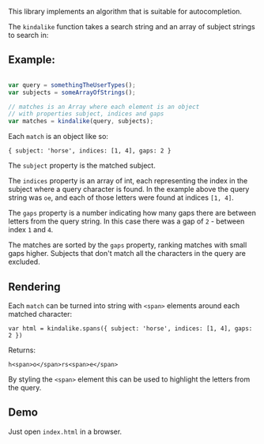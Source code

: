 This library implements an algorithm that is suitable for autocompletion.

The `kindalike` function takes a search string and an array of subject strings to search in:

## Example:

```javascript

var query = somethingTheUserTypes();
var subjects = someArrayOfStrings();

// matches is an Array where each element is an object
// with properties subject, indices and gaps
var matches = kindalike(query, subjects);
```

Each `match` is an object like so:

```
{ subject: 'horse', indices: [1, 4], gaps: 2 }
```

The `subject` property is the matched subject.

The `indices` property is an array of int, each representing the index in the subject
where a query character is found. In the example above the query string was `oe`, and
each of those letters were found at indices `[1, 4]`.

The `gaps` property is a number indicating how many gaps there are between letters from the
query string. In this case there was a gap of `2` - between index `1` and `4`.

The matches are sorted by the `gaps` property, ranking matches with small gaps higher. Subjects that don't
match all the characters in the query are excluded.

## Rendering

Each `match` can be turned into string with `<span>` elements around each matched character:

```
var html = kindalike.spans({ subject: 'horse', indices: [1, 4], gaps: 2 })
```

Returns:

```
h<span>o</span>rs<span>e</span>
```

By styling the `<span>` element this can be used to highlight the letters from the query.

## Demo

Just open `index.html` in a browser.
